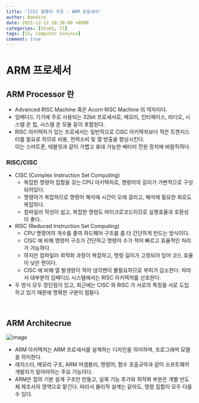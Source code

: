 ```yaml
---
title: '[CS] 컴퓨터 구조 - ARM 프로세서'
author: Bandito
date: 2021-12-11 18:30:00 +0900
categories: [Study, CS]
tags: [CS, Computer Sceince]
comment: true
---
```


# ARM 프로세서

## ARM Processor 란
+ Advanced RISC Machine 혹은 Acorn RISC Machine 의 약자이다.
+ 임베디드 기기에 주로 사용되는 32bit 프로세서로, 메모리, 인터페이스, 라디오, 시스템 온 칩, 시스템 온 모듈 등이 포함된다.
+ RISC 아키텍처가 있는 프로세서는 일반적으로 CISC 아키텍처보다 적은 트렌지스터를 필요로 하므로 비용, 전력소비 및 열 방출을 향상시킨다.    
이는 스마트폰, 태블릿과 같이 가볍고 휴대 가능한 배터리 전원 장치에 바람직하다.

### RISC/CISC
+ CISC (Complex Instruction Set Computing)
    - 복잡한 명령어 집합을 갖는 CPU 아키텍처로, 명령어의 길이가 가변적으로 구성되어있다.
    - 명령어가 복잡하므로 명령어 해석에 시간이 오래 걸리고, 해석에 필요한 회로도 복잡하다.
    - 컴파일러 작성이 쉽고, 복잡한 명령도 마이크로코드이므로 실행효율과 호환성이 좋다.
+ RISC (Reduced Instruction Set Computing)
    - CPU 명령어의 개수를 줄여 하드웨어 구조를 좀 더 간단하게 만드는 방식이다.
    - CISC 에 비해 명령어 구조가 간단하고 명령어 수가 적어 빠르고 효율적인 처리가 가능하다.
    - 하지만 컴파일러 최적화 과정이 복잡하고, 명령 길이가 고정되어 있어 코드 효율이 낮은 편이다. 
    - CISC 에 비해 열 발생량이 적어 냉각팬이 불필요하므로 부피가 감소한다. 따라서 대부분의 임베디드 시스템에서는 RISC 아키텍처를 선호한다.
+ 두 방식 모두 장단점이 있고, 최근에는 CISC 와 RISC 가 서로의 특징을 서로 도입하고 있기 때문에 명확한 구분이 힘들다. 

<br>

## ARM Architecrue     
    
![image](https://user-images.githubusercontent.com/49611158/145670585-f6d2bc0b-eea2-4b03-bd88-fd55fbbe4a90.png)    

    
+ ARM 아키텍처는 ARM 프로세서를 설계하는 디자인을 의미하며, 프로그래머 모델을 의미한다.
+ 레지스터, 메모리 구조, ARM 어셈블리, 명령어, 함수 호출규악과 같이 소프트웨어 개발자가 알아야하는 주요 기능이다.
+ ARM은 칩의 기본 설계 구조만 만들고, 실제 기능 추가와 최적화 부분은 개별 반도체 제조사의 영역으로 맡긴다. 따라서 물리적 설계는 같아도, 명령 집합이 모두 다를 수 있다.